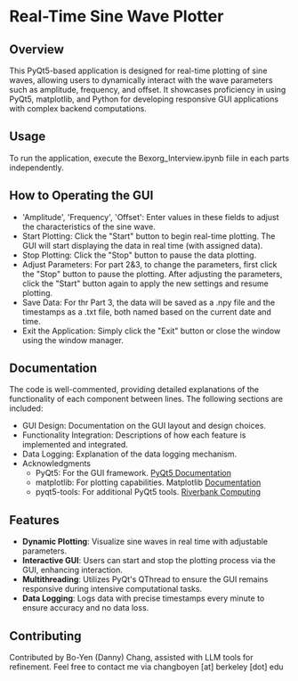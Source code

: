 # Real-Time Sine Wave Plotter

## Overview
This PyQt5-based application is designed for real-time plotting of sine waves, allowing users to dynamically interact with the wave parameters such as amplitude, frequency, and offset. It showcases proficiency in using PyQt5, matplotlib, and Python for developing responsive GUI applications with complex backend computations.

## Usage
To run the application, execute the Bexorg_Interview.ipynb fiile in each parts independently.

## How to Operating the GUI
- 'Amplitude', 'Frequency', 'Offset': Enter values in these fields to adjust the characteristics of the sine wave.
- Start Plotting: Click the "Start" button to begin real-time plotting. The GUI will start displaying the data in real time (with assigned data).
- Stop Plotting: Click the "Stop" button to pause the data plotting.
- Adjust Parameters: For part 2&3, to change the parameters, first click the "Stop" button to pause the plotting. After adjusting the parameters, click the "Start" button again to apply the new settings and resume plotting.
- Save Data: For thr Part 3, the data will be saved as a .npy file and the timestamps as a .txt file, both named based on the current date and time.
- Exit the Application: Simply click the "Exit" button or close the window using the window manager.

## Documentation
The code is well-commented, providing detailed explanations of the functionality of each component between lines. The following sections are included:

- GUI Design: Documentation on the GUI layout and design choices.
- Functionality Integration: Descriptions of how each feature is implemented and integrated.
- Data Logging: Explanation of the data logging mechanism.
- Acknowledgments
    - PyQt5: For the GUI framework. [PyQt5 Documentation](https://www.riverbankcomputing.com/static/Docs/PyQt5/)
    - matplotlib: For plotting capabilities. Matplotlib [Documentation](https://matplotlib.org/)
    - pyqt5-tools: For additional PyQt5 tools. [Riverbank Computing](https://www.riverbankcomputing.com/software/pyqt/)


## Features
- **Dynamic Plotting**: Visualize sine waves in real time with adjustable parameters.
- **Interactive GUI**: Users can start and stop the plotting process via the GUI, enhancing interaction.
- **Multithreading**: Utilizes PyQt's QThread to ensure the GUI remains responsive during intensive computational tasks.
- **Data Logging**: Logs data with precise timestamps every minute to ensure accuracy and no data loss.


## Contributing
Contributed by Bo-Yen (Danny) Chang, assisted with LLM tools for refinement.
Feel free to contact me via changboyen [at] berkeley [dot] edu

